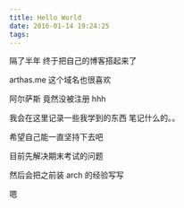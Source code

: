 ```yaml
---
title: Hello World
date: 2016-01-14 19:24:25
tags:
---
```


隔了半年 终于把自己的博客搭起来了

arthas.me 这个域名也很喜欢

阿尔萨斯 竟然没被注册 hhh

我会在这里记录一些我学到的东西 笔记什么的。。

希望自己能一直坚持下去吧

目前先解决期末考试的问题

然后会把之前装 arch 的经验写写

嗯
